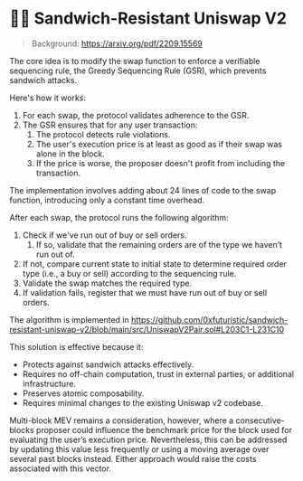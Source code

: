 # 🥪🦄 Sandwich-Resistant Uniswap V2

> Background: https://arxiv.org/pdf/2209.15569

The core idea is to modify the swap function to enforce a verifiable sequencing rule, the Greedy Sequencing Rule (GSR), which prevents sandwich attacks.

Here's how it works:

1. For each swap, the protocol validates adherence to the GSR.
2. The GSR ensures that for any user transaction:
    1. The protocol detects rule violations.
    2. The user's execution price is at least as good as if their swap was alone in the block.
    3. If the price is worse, the proposer doesn't profit from including the transaction.

The implementation involves adding about 24 lines of code to the swap function, introducing only a constant time overhead.

After each swap, the protocol runs the following algorithm:

1. Check if we've run out of buy or sell orders.
    1. If so, validate that the remaining orders are of the type we haven’t run out of.
2. If not, compare current state to initial state to determine required order type (i.e., a buy or sell) according to the sequencing rule.
3. Validate the swap matches the required type.
4. If validation fails, register that we must have run out of buy or sell orders.

The algorithm is implemented in https://github.com/0xfuturistic/sandwich-resistant-uniswap-v2/blob/main/src/UniswapV2Pair.sol#L203C1-L231C10

This solution is effective because it:

- Protects against sandwich attacks effectively.
- Requires no off-chain computation, trust in external parties, or additional infrastructure.
- Preserves atomic composability.
- Requires minimal changes to the existing Uniswap v2 codebase.

Multi-block MEV remains a consideration, however, where a consecutive-blocks proposer could influence the benchmark price for the block used for evaluating the user’s execution price. Nevertheless, this can be addressed by updating this value less frequently or using a moving average over several past blocks instead. Either approach would raise the costs associated with this vector.
